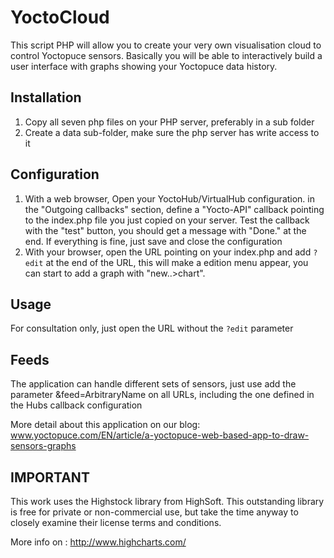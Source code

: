 # YoctoCloud

This script PHP will allow you to create your very own visualisation cloud 
to control Yoctopuce sensors. Basically you will be able to interactively 
build a user interface with graphs showing your Yoctopuce data history.

## Installation
1. Copy all seven php files on your PHP server, preferably in a sub folder
2. Create a data sub-folder, make sure the php server has write access to it

## Configuration
1. With a web browser, Open your YoctoHub/VirtualHub configuration. in the
  "Outgoing callbacks" section, define a "Yocto-API"  callback pointing to 
  the index.php file you just copied on your server. Test the callback with 
  the "test" button, you should get a message with "Done." at the end. 
  If everything is fine, just save and close the configuration
2. With your browser, open  the URL pointing on your index.php and
  add `?edit` at the end of the URL, this will make a edition menu
  appear, you can start to add a graph with "new..>chart". 

## Usage

For consultation only, just open the URL without the `?edit` parameter

## Feeds

The application can handle different sets of sensors, just use add the 
  parameter &feed=ArbitraryName on all URLs, including the one defined
  in the Hubs callback configuration 
 
More detail about this application on our blog:
www.yoctopuce.com/EN/article/a-yoctopuce-web-based-app-to-draw-sensors-graphs

## IMPORTANT
This work uses the Highstock library from HighSoft. This outstanding 
library is free for private or non-commercial use, but take the time anyway to 
closely examine their license terms and conditions. 

More info on : http://www.highcharts.com/

